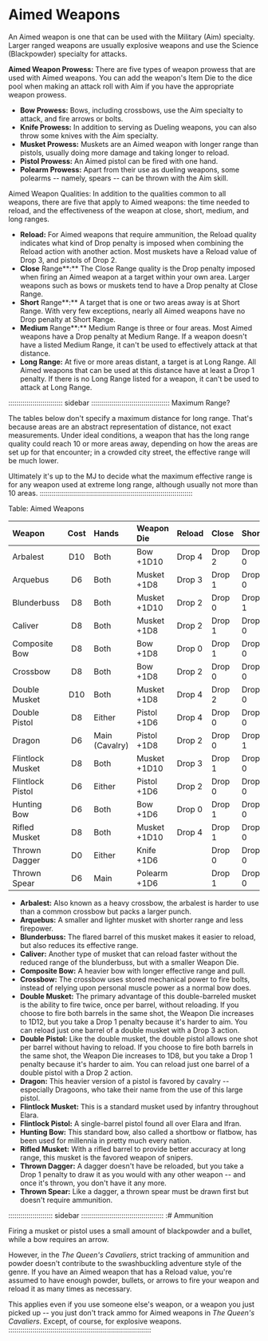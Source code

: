 # Aimed Weapons

An Aimed weapon is one that can be used with the Military (Aim)
specialty. Larger ranged weapons are usually explosive weapons and use
the Science (Blackpowder) specialty for attacks.

**Aimed Weapon Prowess:** There are five types of weapon prowess that
are used with Aimed weapons. You can add the weapon's Item Die to the
dice pool when making an attack roll with Aim if you have the
appropriate weapon prowess.

  - **Bow Prowess:** Bows, including crossbows, use the Aim specialty to
    attack, and fire arrows or bolts.
  - **Knife Prowess:** In addition to serving as Dueling weapons, you
    can also throw some knives with the Aim specialty.
  - **Musket Prowess:** Muskets are an Aimed weapon with longer range
    than pistols, usually doing more damage and taking longer to reload.
  - **Pistol Prowess:** An Aimed pistol can be fired with one hand.
  - **Polearm Prowess:** Apart from their use as dueling weapons, some
    polearms -- namely, spears -- can be thrown with the Aim skill.

Aimed Weapon Qualities: In addition to the qualities common to all
weapons, there are five that apply to Aimed weapons: the time needed to
reload, and the effectiveness of the weapon at close, short, medium, and
long ranges.

  - **Reload:** For Aimed weapons that require ammunition, the Reload
    quality indicates what kind of Drop penalty is imposed when
    combining the Reload action with another action. Most muskets have a
    Reload value of Drop 3, and pistols of Drop 2.
  - **Close** Range**:** The Close Range quality is the Drop penalty
    imposed when firing an Aimed weapon at a target within your own
    area. Larger weapons such as bows or muskets tend to have a Drop
    penalty at Close Range.
  - **Short** Range**:** A target that is one or two areas away is at
    Short Range. With very few exceptions, nearly all Aimed weapons have
    no Drop penalty at Short Range.
  - **Medium** Range**:** Medium Range is three or four areas. Most
    Aimed weapons have a Drop penalty at Medium Range. If a weapon
    doesn't have a listed Medium Range, it can't be used to effectively
    attack at that distance.
  - **Long Range:** At five or more areas distant, a target is at
    Long Range. All Aimed weapons that can be used at this distance have
    at least a Drop 1 penalty. If there is no Long Range listed for a
    weapon, it can't be used to attack at Long Range.

::::::::::::::::::::::::::: sidebar :::::::::::::::::::::::::::::::::::::::
Maximum Range?

The tables below don't specify a maximum distance for long range. That's
because areas are an abstract representation of distance, not exact
measurements. Under ideal conditions, a weapon that has the long range
quality could reach 10 or more areas away, depending on how the areas
are set up for that encounter; in a crowded city street, the effective
range will be much lower.

Ultimately it's up to the MJ to decide what the maximum effective range
is for any weapon used at extreme long range, although usually not more
than 10 areas.
::::::::::::::::::::::::::::::::::::::::::::::::::::::::::::::::::::::::::::

Table: Aimed Weapons

| Weapon           | Cost | Hands          | Weapon Die   | Reload | Close  | Short  | Medium | Long   |
| :--------------- | :--: | :------------- | :----------- | :----- | :----- | :----- | :----- | :----- |
| Arbalest         | D10  | Both           | Bow +1D10    | Drop 4 | Drop 2 | Drop 0 | Drop 0 | Drop 2 |
| Arquebus         | D6   | Both           | Musket +1D8  | Drop 3 | Drop 1 | Drop 0 | Drop 1 | Drop 2 |
| Blunderbuss      | D8   | Both           | Musket +1D10 | Drop 2 | Drop 0 | Drop 1 | Drop 2 |        |
| Caliver          | D8   | Both           | Musket +1D8  | Drop 2 | Drop 1 | Drop 0 | Drop 1 | Drop 2 |
| Composite Bow    | D8   | Both           | Bow +1D8     | Drop 0 | Drop 1 | Drop 0 | Drop 1 | Drop 2 |
| Crossbow         | D8   | Both           | Bow +1D8     | Drop 2 | Drop 0 | Drop 0 | Drop 0 | Drop 2 |
| Double Musket    | D10  | Both           | Musket +1D8  | Drop 4 | Drop 2 | Drop 0 | Drop 2 |        |
| Double Pistol    | D8   | Either         | Pistol +1D6  | Drop 4 | Drop 0 | Drop 0 | Drop 2 |        |
| Dragon           | D6   | Main (Cavalry) | Pistol +1D8  | Drop 2 | Drop 0 | Drop 1 |        |        |
| Flintlock Musket | D8   | Both           | Musket +1D10 | Drop 3 | Drop 1 | Drop 0 | Drop 0 | Drop 2 |
| Flintlock Pistol | D6   | Either         | Pistol +1D6  | Drop 2 | Drop 0 | Drop 0 | Drop 2 |        |
| Hunting Bow      | D6   | Both           | Bow +1D6     | Drop 0 | Drop 1 | Drop 0 | Drop 1 | Drop 2 |
| Rifled Musket    | D8   | Both           | Musket +1D10 | Drop 4 | Drop 1 | Drop 0 | Drop 0 | Drop 1 |
| Thrown Dagger    | D0   | Either         | Knife +1D6   |        | Drop 0 | Drop 0 |        |        |
| Thrown Spear     | D6   | Main           | Polearm +1D6 |        | Drop 1 | Drop 0 | Drop 1 |        |

  - **Arbalest:** Also known as a heavy crossbow, the arbalest is harder to use than a common crossbow but packs a larger punch.
  - **Arquebus:** A smaller and lighter musket with shorter range and less firepower.
  - **Blunderbuss:** The flared barrel of this musket makes it easier to reload, but also reduces its effective range.
  - **Caliver:** Another type of musket that can reload faster without the reduced range of the blunderbuss, but with a smaller Weapon Die.
  - **Composite Bow:** A heavier bow with longer effective range and pull.  
  - **Crossbow:** The crossbow uses stored mechanical power to fire bolts, instead of relying upon personal muscle power as a normal bow does.
  - **Double Musket:** The primary advantage of this double-barreled musket is the ability to fire twice, once per barrel, without reloading. If you choose to fire both barrels in the same shot, the Weapon Die increases to 1D12, but you take a Drop 1 penalty because it's harder to aim. You can reload just one barrel of a double musket with a Drop 3 action.
  - **Double Pistol:** Like the double musket, the double pistol allows one shot per barrel without having to reload. If you choose to fire both barrels in the same shot, the Weapon Die increases to 1D8, but you take a Drop 1 penalty because it's harder to aim. You can reload just one barrel of a double pistol with a Drop 2 action.
  - **Dragon:** This heavier version of a pistol is favored by cavalry -- especially Dragoons, who take their name from the use of this large pistol.
  - **Flintlock Musket:** This is a standard musket used by infantry throughout Elara.
  - **Flintlock Pistol:** A single-barrel pistol found all over Elara and Ifran.
  - **Hunting Bow:** This standard bow, also called a shortbow or flatbow, has been used for millennia in pretty much every nation.
  - **Rifled Musket:** With a rifled barrel to provide better accuracy at long range, this musket is the favored weapon of snipers.
  - **Thrown Dagger:** A dagger doesn't have be reloaded, but you take a Drop 1 penalty to draw it as you would with any other weapon -- and once it's thrown, you don't have it any more.
  - **Thrown Spear:** Like a dagger, a thrown spear must be drawn first but doesn't require ammunition.

:::::::::::::::::::::: sidebar :::::::::::::::::::::::::::::::::::::::::
:# Ammunition

Firing a musket or pistol uses a small amount of blackpowder and a
bullet, while a bow requires an arrow. 

However, in the *The Queen's
Cavaliers*, strict tracking of ammunition and powder doesn't contribute
to the swashbuckling adventure style of the genre. If you have an Aimed
weapon that has a Reload value, you're assumed to have enough powder,
bullets, or arrows to fire your weapon and reload it as many times as
necessary. 

This applies even if you use someone else's weapon, or a
weapon you just picked up -- you just don't track ammo for Aimed weapons
in *The Queen's Cavaliers*. Except, of course, for explosive weapons.
:::::::::::::::::::::::::::::::::::::::::::::::::::::::::::::::::::::::

